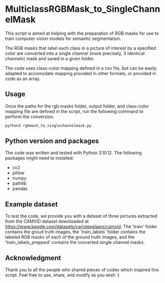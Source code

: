 # MulticlassRGBMask_to_SingleChannelMask
This script is aimed at helping with the preparation of RGB masks for use to train computer vision models
for semantic segmentation.

The RGB masks that label each class in a picture of interest by a specified color are converted into
a single channel (more precisely, 3 identical channels) mask and saved in a given folder. 

The code uses class-color mapping defined in a csv file, but can be easily adapted to accomodate mapping
provided in other formats, or provided in code as an array.

## Usage
Once the paths for the rgb masks folder, output folder, and class-color mapping file are defined in the script,
run the following command to perform the conversion.
```bash
python3 rgbmask_to_singlechannelmask.py
```

## Python version and packages
The code was written and tested with Python 3.10.12. The following packages might need to installed:
- cv2
- pillow
- numpy
- pathlib
- pandas

## Example dataset
To test the code, we provide you with a dataset of three pictures extracted from the CAMVID dataset downloaded at 
https://www.kaggle.com/datasets/carlolepelaars/camvid. The 'train' folder contains the groud truth images, 
the 'train_labels' folder contains the labeled RGB masks of each of the ground truth images, and the 'train_labels_prepped' 
contains the converted single channel masks.

## Acknowledgment
Thank you to all the people who shared pieces of codes which inspired this script. Feel free to use, 
share, and modify as you wish :)
